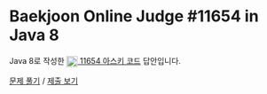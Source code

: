 # Baekjoon Online Judge #11654 in Java 8
Java 8로 작성한 [<img src="https://static.solved.ac/tier_small/1.svg" height="20" align="center">
11654 아스키 코드](https://www.acmicpc.net/problem/11654) 답안입니다.

[문제 풀기](https://www.acmicpc.net/problem/11654) /
[제출 보기](https://www.acmicpc.net/source/86680857)
